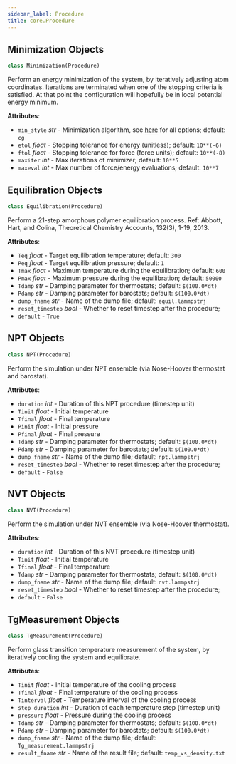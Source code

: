 ```yaml
---
sidebar_label: Procedure
title: core.Procedure
---
```


## Minimization Objects

```python
class Minimization(Procedure)
```

Perform an energy minimization of the system, by iteratively adjusting atom coordinates.
Iterations are terminated when one of the stopping criteria is satisfied. At that point the
configuration will hopefully be in local potential energy minimum.

**Attributes**:

- `min_style` _str_ - Minimization algorithm, see [here](https://docs.lammps.org/min_style.html)
  for all options; default: `cg`
- `etol` _float_ - Stopping tolerance for energy (unitless); default: `10**(-6)`
- `ftol` _float_ - Stopping tolerance for force (force units); default: `10**(-8)`
- `maxiter` _int_ - Max iterations of minimizer; default: `10**5`
- `maxeval` _int_ - Max number of force/energy evaluations; default: `10**7`

## Equilibration Objects

```python
class Equilibration(Procedure)
```

Perform a 21-step amorphous polymer equilibration process.
Ref: Abbott, Hart, and Colina, Theoretical Chemistry Accounts, 132(3), 1-19, 2013.

**Attributes**:

- `Teq` _float_ - Target equilibration temperature; default: `300`
- `Peq` _float_ - Target equilibration pressure; default: `1`
- `Tmax` _float_ - Maximum temperature during the equilibration; default: `600`
- `Pmax` _float_ - Maximum pressure during the equilibration; default: `50000`
- `Tdamp` _str_ - Damping parameter for thermostats; default: `$(100.0*dt)`
- `Pdamp` _str_ - Damping parameter for barostats; default: `$(100.0*dt)`
- `dump_fname` _str_ - Name of the dump file; default: `equil.lammpstrj`
- `reset_timestep` _bool_ - Whether to reset timestep after the procedure;
- `default` - `True`

## NPT Objects

```python
class NPT(Procedure)
```

Perform the simulation under NPT ensemble (via Nose-Hoover thermostat
and barostat).

**Attributes**:

- `duration` _int_ - Duration of this NPT procedure (timestep unit)
- `Tinit` _float_ - Initial temperature
- `Tfinal` _float_ - Final temperature
- `Pinit` _float_ - Initial pressure
- `Pfinal` _float_ - Final pressure
- `Tdamp` _str_ - Damping parameter for thermostats; default: `$(100.0*dt)`
- `Pdamp` _str_ - Damping parameter for barostats; default: `$(100.0*dt)`
- `dump_fname` _str_ - Name of the dump file; default: `npt.lammpstrj`
- `reset_timestep` _bool_ - Whether to reset timestep after the procedure;
- `default` - `False`

## NVT Objects

```python
class NVT(Procedure)
```

Perform the simulation under NVT ensemble (via Nose-Hoover thermostat).

**Attributes**:

- `duration` _int_ - Duration of this NVT procedure (timestep unit)
- `Tinit` _float_ - Initial temperature
- `Tfinal` _float_ - Final temperature
- `Tdamp` _str_ - Damping parameter for thermostats; default: `$(100.0*dt)`
- `dump_fname` _str_ - Name of the dump file; default: `nvt.lammpstrj`
- `reset_timestep` _bool_ - Whether to reset timestep after the procedure;
- `default` - `False`

## TgMeasurement Objects

```python
class TgMeasurement(Procedure)
```

Perform glass transition temperature measurement of the system,
by iteratively cooling the system and equilibrate.

**Attributes**:

- `Tinit` _float_ - Initial temperature of the cooling process
- `Tfinal` _float_ - Final temperature of the cooling process
- `Tinterval` _float_ - Temperature interval of the cooling process
- `step_duration` _int_ - Duration of each temperature step (timestep unit)
- `pressure` _float_ - Pressure during the cooling process
- `Tdamp` _str_ - Damping parameter for thermostats; default: `$(100.0*dt)`
- `Pdamp` _str_ - Damping parameter for barostats; default: `$(100.0*dt)`
- `dump_fname` _str_ - Name of the dump file; default: `Tg_measurement.lammpstrj`
- `result_fname` _str_ - Name of the result file; default: `temp_vs_density.txt`
